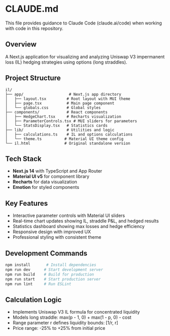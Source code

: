 # CLAUDE.md

This file provides guidance to Claude Code (claude.ai/code) when working with code in this repository.

## Overview
A Next.js application for visualizing and analyzing Uniswap V3 impermanent loss (IL) hedging strategies using options (long straddles).

## Project Structure
```
il/
├── app/                    # Next.js app directory
│   ├── layout.tsx         # Root layout with MUI theme
│   ├── page.tsx           # Main page component
│   └── globals.css        # Global styles
├── components/            # React components
│   ├── HedgeChart.tsx     # Recharts visualization
│   ├── ParameterControls.tsx # MUI sliders for parameters
│   └── StatsDisplay.tsx   # Statistics cards
├── lib/                   # Utilities and logic
│   ├── calculations.ts    # IL and options calculations
│   └── theme.ts          # Material UI theme config
└── il.html               # Original standalone version
```

## Tech Stack
- **Next.js 14** with TypeScript and App Router
- **Material UI v5** for component library
- **Recharts** for data visualization
- **Emotion** for styled components

## Key Features
- Interactive parameter controls with Material UI sliders
- Real-time chart updates showing IL, straddle P&L, and hedged results
- Statistics dashboard showing max losses and hedge efficiency
- Responsive design with improved UX
- Professional styling with consistent theme

## Development Commands
```bash
npm install       # Install dependencies
npm run dev      # Start development server
npm run build    # Build for production
npm run start    # Start production server
npm run lint     # Run ESLint
```

## Calculation Logic
- Implements Uniswap V3 IL formula for concentrated liquidity
- Models long straddle: max(p - 1, 0) + max(1 - p, 0) - cost
- Range parameter r defines liquidity bounds: [1/r, r]
- Price range: -25% to +25% from initial price